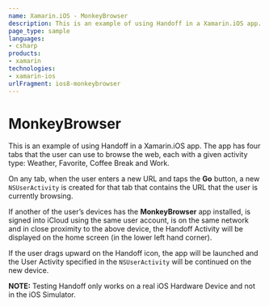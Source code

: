 ```yaml
---
name: Xamarin.iOS - MonkeyBrowser
description: This is an example of using Handoff in a Xamarin.iOS app. The app has four tabs that the user can use to browse the web, each with a given activity...
page_type: sample
languages:
- csharp
products:
- xamarin
technologies:
- xamarin-ios
urlFragment: ios8-monkeybrowser
---
```

# MonkeyBrowser

This is an example of using Handoff in a Xamarin.iOS app. The app has four tabs that the user can use to browse the web, each with a given activity type: Weather, Favorite, Coffee Break and Work.

On any tab, when the user enters a new URL and taps the **Go** button, a new `NSUserActivity` is created for that tab that contains the URL that the user is currently browsing.

If another of the user’s devices has the **MonkeyBrowser** app installed, is signed into iCloud using the same user account, is on the same network and in close proximity to the above device, the Handoff Activity will be displayed on the home screen (in the lower left hand corner).

If the user drags upward on the Handoff icon, the app will be launched and the User Activity specified in the `NSUserActivity` will be continued on the new device.

**NOTE:** Testing Handoff only works on a real iOS Hardware Device and not in the iOS Simulator.
